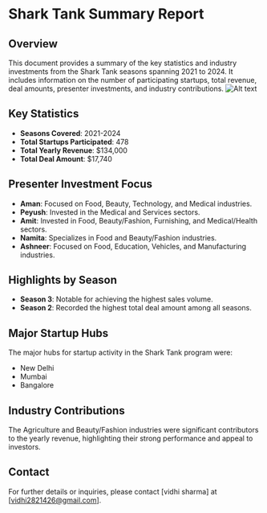 
# Shark Tank Summary Report

## Overview
This document provides a summary of the key statistics and industry investments from the Shark Tank seasons spanning 2021 to 2024. It includes information on the number of participating startups, total revenue, deal amounts, presenter investments, and industry contributions.
![Alt text](https://www.google.com/url?sa=i&url=https%3A%2F%2Fen.wikipedia.org%2Fwiki%2FShark_Tank_India&psig=AOvVaw2LkIitBuQDb4fTLiq_992M&ust=1721903237626000&source=images&cd=vfe&opi=89978449&ved=0CBEQjRxqFwoTCMjbs8i7v4cDFQAAAAAdAAAAABAE)

## Key Statistics

- **Seasons Covered**: 2021-2024
- **Total Startups Participated**: 478
- **Total Yearly Revenue**: $134,000
- **Total Deal Amount**: $17,740

## Presenter Investment Focus

- **Aman**: Focused on Food, Beauty, Technology, and Medical industries.
- **Peyush**: Invested in the Medical and Services sectors.
- **Amit**: Invested in Food, Beauty/Fashion, Furnishing, and Medical/Health sectors.
- **Namita**: Specializes in Food and Beauty/Fashion industries.
- **Ashneer**: Focused on Food, Education, Vehicles, and Manufacturing industries.

## Highlights by Season

- **Season 3**: Notable for achieving the highest sales volume.
- **Season 2**: Recorded the highest total deal amount among all seasons.

## Major Startup Hubs

The major hubs for startup activity in the Shark Tank program were:

- New Delhi
- Mumbai
- Bangalore

## Industry Contributions

The Agriculture and Beauty/Fashion industries were significant contributors to the yearly revenue, highlighting their strong performance and appeal to investors.

## Contact

For further details or inquiries, please contact [vidhi sharma] at [vidhi2821426@gmail.com].

